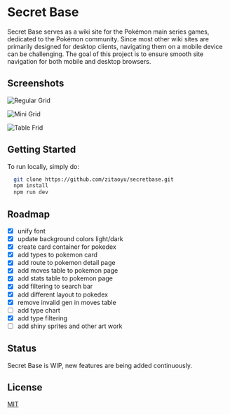 # Secret Base

Secret Base serves as a wiki site for the Pokémon main series games, dedicated to the Pokémon community. Since most other wiki sites are primarily designed for desktop clients, navigating them on a mobile device can be challenging. The goal of this project is to ensure smooth site navigation for both mobile and desktop browsers.

## Screenshots

![Regular Grid](https://raw.githubusercontent.com/zitaoyu/secretbase/main/public/readme-screenshot-1.png)

![Mini Grid](https://raw.githubusercontent.com/zitaoyu/secretbase/main/public/readme-screenshot-2.png)

![Table Frid](https://raw.githubusercontent.com/zitaoyu/secretbase/main/public/readme-screenshot-3.png)

## Getting Started

To run locally, simply do:

```bash
  git clone https://github.com/zitaoyu/secretbase.git
  npm install
  npm run dev
```

## Roadmap

- [x] unify font
- [x] update background colors light/dark
- [x] create card container for pokedex
- [x] add types to pokemon card
- [x] add route to pokemon detail page
- [x] add moves table to pokemon page
- [x] add stats table to pokemon page
- [x] add filtering to search bar
- [x] add different layout to pokedex
- [x] remove invalid gen in moves table
- [ ] add type chart
- [x] add type filtering
- [ ] add shiny sprites and other art work

## Status

Secret Base is WIP, new features are being added continuously.

## License

[MIT](https://choosealicense.com/licenses/mit/)

